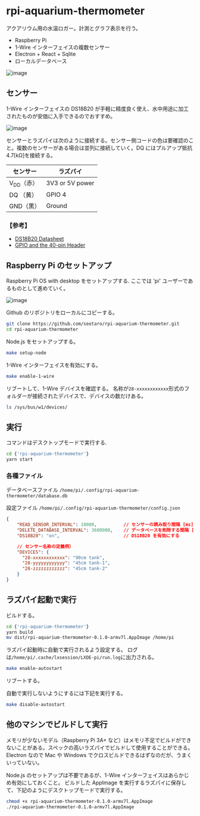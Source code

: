 # rpi-aquarium-thermometer

アクアリウム用の水温ロガー。計測とグラフ表示を行う。

- Raspberry Pi
- 1-Wire インターフェイスの複数センサー
- Electron + React + Sqlite
- ローカルデータベース

![image](https://github.com/seotaro/rpi-aquarium-thermometer/assets/46148606/682a4fde-fc3a-436e-95ba-15486f85d387)

## センサー

1-Wire インターフェイスの DS18B20 が手軽に精度良く使え、水中用途に加工されたものが安価に入手できるのでおすすめ。

![image](https://github.com/seotaro/rpi-aquarium-thermometer/assets/46148606/6b31e91b-24c5-42be-8f83-0be1be4eddaf)

センサーとラズパイは次のように接続する。センサー側コードの色は要確認のこと。複数のセンサーがある場合は並列に接続していく。DQ にはプルアップ抵抗 4.7[kΩ]を接続する。

|       センサー       |    ラズパイ     |
| -------------------- | --------------- |
| V<sub>DD</sub>（赤） | 3V3 or 5V power |
| DQ （黄）            | GPIO 4          |
| GND（黒）            | Ground          |

### 【参考】

- [DS18B20 Datasheet](https://github.com/seotaro/rpi-aquarium-thermometer/files/12840952/2812.pdf)
- [GPIO and the 40-pin Header](https://www.raspberrypi.com/documentation/computers/raspberry-pi.html)

## Raspberry Pi のセットアップ

Raspberry Pi OS with desktop をセットアップする.
ここでは 'pi' ユーザーであるものとして進めていく。

![image](https://github.com/seotaro/rpi-aquarium-thermometer/assets/46148606/8dcb66fd-17d6-46c5-b309-436bd1638f3c)

Github のリポジトリをローカルにコピーする。

```bash
git clone https://github.com/seotaro/rpi-aquarium-thermometer.git
cd rpi-aquarium-thermometer
```

Node.js をセットアップする。

```bash
make setup-node
```

1-Wire インターフェイスを有効にする。

```bash
make enable-1-wire
```

リブートして、1-Wire デバイスを確認する。
名称が`28-xxxxxxxxxxxx`形式のフォルダーが接続されたデバイスで、デバイスの数だけある。

```bash
ls /sys/bus/w1/devices/
```

## 実行

コマンドはデスクトップモードで実行する.

```bash
cd {'rpi-aquarium-thermometer'}
yarn start
```

### 各種ファイル

データベースファイル
`/home/pi/.config/rpi-aquarium-thermometer/database.db`

設定ファイル
`/home/pi/.config/rpi-aquarium-thermometer/config.json`

```json
{
    "READ_SENSOR_INTERVAL": 10000,          // センサーの読み取り間隔 [ms]
    "DELETE_DATABASE_INTERVAL": 3600000,    // データベースを削除する間隔 [ms]
    "DS18B20": "on",                        // DS18B20 を有効にする

    // センサー名称の定義例）
    "DEVICES": {
      "28-xxxxxxxxxxxx": "90cm tank",
      "28-yyyyyyyyyyyy": "45cm tank-1",
      "28-zzzzzzzzzzzz": "45cm tank-2"
    }
}
```

## ラズパイ起動で実行

ビルドする。

```bash
cd {'rpi-aquarium-thermometer'}
yarn build
mv dist/rpi-aquarium-thermometer-0.1.0-armv7l.AppImage /home/pi
```

ラズパイ起動時に自動で実行されるよう設定する。
ログは`/home/pi/.cache/lxsession/LXDE-pi/run.log`に出力される。

```bash
make enable-autostart
```

リブートする。

自動で実行しないようにするには下記を実行する。

```bash
make disable-autostart
```

## 他のマシンでビルドして実行

メモリが少ないモデル（Raspberry Pi 3A+ など）はメモリ不足でビルドができないことがある。スペックの高いラズパイでビルドして使用することができる。Electron なので Mac や Windows でクロスビルドできるはずなのだが、うまくいっていない。

Node.js のセットアップは不要であるが、1-Wire インターフェイスはあらかじめ有効にしておくこと。
ビルドした AppImage を実行するラズパイに保存して、下記のようにデスクトップモードで実行する。

```bash
chmod +x rpi-aquarium-thermometer-0.1.0-armv7l.AppImage
./rpi-aquarium-thermometer-0.1.0-armv7l.AppImage
```
